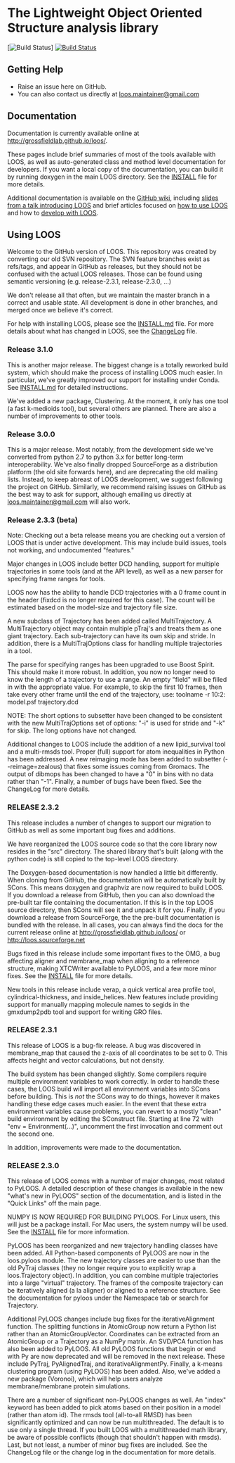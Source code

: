 # The Lightweight Object Oriented Structure analysis library

[![Build Status](https://github.com/GrossfieldLab/loos/workflows/main/badge.svg)]
[![Build Status](https://travis-ci.org/GrossfieldLab/loos.svg?branch=main)](https://travis-ci.org/GrossfieldLab/loos)

## Getting Help
* Raise an issue here on GitHub.
* You can also contact us directly at loos.maintainer@gmail.com

## Documentation


Documentation is currently available online at
http://grossfieldlab.github.io/loos/.

These pages include brief summaries of most of the tools available with LOOS, as
well as auto-generated class and method level documentation for developers. If
you want a local copy of the documentation, you can build it by running doxygen
in the main LOOS directory.  See the [INSTALL](INSTALL.md) file for more
details.

Additional documentation is available on the [GitHub wiki](https://github.com/GrossfieldLab/loos/wiki), including [slides from a talk introducing LOOS](http://membrane.urmc.rochester.edu/sites/default/files/loos.pdf) and brief articles focused on [how to use LOOS](https://github.com/GrossfieldLab/loos/wiki/Tutorials-for-Users) and how to [develop with LOOS](https://github.com/GrossfieldLab/loos/wiki/Tutorials-for-Developers).



## Using LOOS

Welcome to the GitHub version of LOOS.  This repository was
created by converting our old SVN repository.  The SVN feature
branches exist as refs/tags, and appear in GitHub as releases,
but they should not be confused with the actual LOOS releases.  Those
can be found using semantic versioning (e.g. release-2.3.1,
release-2.3.0, ...)

We don't release all that often, but we maintain the master branch in a correct
and usable state.  All development is done in other branches, and merged once we
believe it's correct.


For help with installing LOOS, please see the [INSTALL.md](INSTALL.md) file.  For
more details about what has changed in LOOS, see the [ChangeLog](ChangeLog) file.

### Release 3.1.0

This is another major release. The biggest change is a totally reworked build
system, which should make the process of installing LOOS much easier.  In
particular, we've greatly improved our support for installing under Conda.  See
[INSTALL.md](INSTALL.md) for detailed instructions.

We've added a new package, Clustering. At the moment, it only has one tool (a fast k-medioids tool), but several others are planned.  There are also a number of improvements to other tools.

### Release 3.0.0

This is a major release.  Most notably, from the development side we've converted from python 2.7 to python 3.x for better long-term interoperability. We've also finally dropped SourceForge as a distribution platform (the old site forwards here), and are deprecating the old mailing lists.  Instead, to keep abreast of LOOS development, we suggest following the project on GitHub.  Similarly, we recommend raising issues on GitHub as the best way to ask for support, although emailing us directly at loos.maintainer@gmail.com will also work.


### Release 2.3.3 (beta)

Note: Checking out a beta release means you are checking out a version
of LOOS that is under active development.  This may include build issues,
tools not working, and undocumented "features."

Major changes in LOOS include better DCD handling, support for multiple
trajectories in some tools (and at the API level), as well as a new parser
for specifying frame ranges for tools.

LOOS now has the ability to handle DCD trajectories with
a 0 frame count in the header (fixdcd is no longer required for this
case).  The count will be estimated based on the model-size and trajectory
file size.

A new subclass of Trajectory has been added called MultiTrajectory.  A
MultiTrajectory object may contain multiple pTraj's and treats them as
one giant trajectory.  Each sub-trajectory can have its own skip and stride.
In addition, there is a MultiTrajOptions class for handling multiple
trajectories in a tool.

The parse for specifying ranges has been upgraded to use Boost Spirit.  This
should make it more robust.  In addition, you now no longer need to know
the length of a trajectory to use a range.  An empty "field" will be
filled in with the appropriate value.  For example, to skip the first 10 frames,
then take every other frame until the end of the trajectory, use:
     toolname -r 10:2: model.psf trajectory.dcd

NOTE: The short options to subsetter have been changed to be consistent with the
new MultiTrajOptions set of options: "-i" is used for stride and "-k" for skip.
The long options have not changed.

Additional changes to LOOS include the addition of a new
lipid_survival tool and a multi-rmsds tool.  Proper (full) support for
atom inequalities in Python has been addressed.  A new reimaging mode
has been added to subsetter (--reimage=zealous) that fixes some
issues coming from Gromacs.  The output of dibmops has been changed to
have a "0" in bins with no data rather than "-1".  Finally, a number of
bugs have been fixed.  See the ChangeLog for more details.


### RELEASE 2.3.2

This release includes a number of changes to support our migration to
GitHub as well as some important bug fixes and additions.

We have reorganized the LOOS source code so that the core library now
resides in the "src" directory.  The shared library that's built (along
with the python code) is still copied to the top-level LOOS directory.

The Doxygen-based documentation is now handled a little bit differently.
When cloning from GitHub, the documentation will be automatically built
by SCons.  This means doxygen and graphviz are now required to build LOOS.
If you download a release from GitHub, then you can also download the pre-built
tar file containing the documentation.  If this is in the top LOOS
source directory, then SCons will see it and unpack it for you.  Finally,
if you download a release from SourceForge, the the pre-built documentation
is bundled with the release.  In all cases, you can always find the docs
for the current release online at http://grossfieldlab.github.io/loos/
or http://loos.sourceforge.net

Bugs fixed in this release include some important fixes to the OMG,
a bug affecting aligner and membrane_map when aligning to a reference
structure, making XTCWriter available to PyLOOS, and a few more minor
fixes.  See the [INSTALL](INSTALL.md) file for more details.

New tools in this release include verap, a quick vertical area profile
tool, cylindrical-thickness, and inside_helices.  New features include
providing support for manually mapping molecule names to segids in the
gmxdump2pdb tool and support for writing GRO files.


### RELEASE 2.3.1

This release of LOOS is a bug-fix release.  A bug was discovered in
membrane_map that caused the z-axis of all coordinates to be set to
0.  This affects height and vector calculations, but not density.

The build system has been changed slightly.  Some compilers require
multiple environment variables to work correctly.  In order to handle
these cases, the LOOS build will import all environment variables into
SCons before building.  This is *not* the SCons way to do things,
however it makes handling these edge cases much easier.  In the event
that these extra environment variables cause problems, you can revert
to a mostly "clean" build environment by editing the SConstruct file.
Starting at line 72 with "env = Environment(...)", uncomment the first
invocation and comment out the second one.

In addition, improvements were made to the documentation.




### RELEASE 2.3.0

This release of LOOS comes with a number of major changes, most
related to PyLOOS.  A detailed description of these changes is
available in the new "what's new in PyLOOS" section of the
documentation, and is listed in the "Quick Links" off the main page.

NUMPY IS NOW REQUIRED FOR BUILDING PYLOOS.  For Linux users, this will
just be a package install.  For Mac users, the system numpy will be
used.  See the [INSTALL](INSTALL.md) file for more information.

PyLOOS has been reorganized and new trajectory handling classes have
been added.  All Python-based components of PyLOOS are now in the
loos.pyloos module.  The new trajectory classes are easier to use than
the old PyTraj classes (they no longer require you to explicitly wrap
a loos.Trajectory object).  In addition, you can combine multiple
trajectories into a large "virtual" trajectory.  The frames of the
composite trajectory can be iteratively aligned (a la aligner) or
aligned to a reference structure.  See the documentation for pyloos
under the Namespace tab or search for Trajectory.

Additional PyLOOS changes include bug fixes for the iterativeAlignment
function.  The splitting functions in AtomicGroup now return a Python
list rather than an AtomicGroupVector.  Coordinates can be extracted
from an AtomicGroup or a Trajectory as a NumPy matrix.  An SVD/PCA
function has also been added to PyLOOS.  All old PyLOOS functions that
begin or end with Py are now deprecated and will be removed in the
next release.  These include PyTraj, PyAlignedTraj, and
iterativeAlignmentPy.  Finally, a k-means clustering program (using
PyLOOS) has been added.  Also, we've added a new package (Voronoi), which
will help users analyze membrane/membrane protein simulations.

There are a number of significant non-PyLOOS changes as well.  An
"index" keyword has been added to pick atoms based on their position
in a model (rather than atom id).  The rmsds tool (all-to-all RMSD)
has been significantly optimized and can now be run multithreaded.
The default is to use only a single thread.  If you built LOOS with a
multithreaded math library, be aware of possible conflicts (though
that shouldn't happen with rmsds).  Last, but not least, a number of
minor bug fixes are included.  See the ChangeLog file or the change
log in the documentation for more details.

